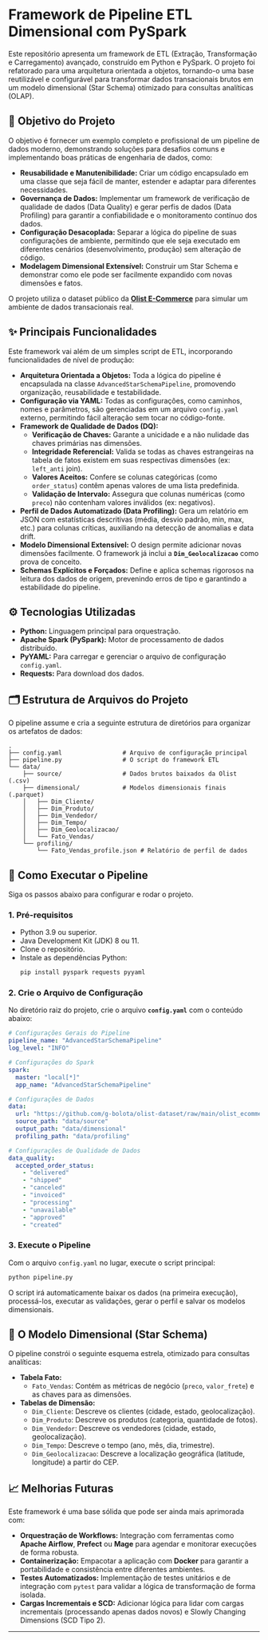 # Framework de Pipeline ETL Dimensional com PySpark

Este repositório apresenta um framework de ETL (Extração, Transformação e Carregamento) avançado, construído em Python e PySpark. O projeto foi refatorado para uma arquitetura orientada a objetos, tornando-o uma base reutilizável e configurável para transformar dados transacionais brutos em um modelo dimensional (Star Schema) otimizado para consultas analíticas (OLAP).

## 🎯 Objetivo do Projeto

O objetivo é fornecer um exemplo completo e profissional de um pipeline de dados moderno, demonstrando soluções para desafios comuns e implementando boas práticas de engenharia de dados, como:

  * **Reusabilidade e Manutenibilidade:** Criar um código encapsulado em uma classe que seja fácil de manter, estender e adaptar para diferentes necessidades.
  * **Governança de Dados:** Implementar um framework de verificação de qualidade de dados (Data Quality) e gerar perfis de dados (Data Profiling) para garantir a confiabilidade e o monitoramento contínuo dos dados.
  * **Configuração Desacoplada:** Separar a lógica do pipeline de suas configurações de ambiente, permitindo que ele seja executado em diferentes cenários (desenvolvimento, produção) sem alteração de código.
  * **Modelagem Dimensional Extensível:** Construir um Star Schema e demonstrar como ele pode ser facilmente expandido com novas dimensões e fatos.

O projeto utiliza o dataset público da **[Olist E-Commerce](https://www.kaggle.com/datasets/olistbr/brazilian-ecommerce)** para simular um ambiente de dados transacionais real.

## ✨ Principais Funcionalidades

Este framework vai além de um simples script de ETL, incorporando funcionalidades de nível de produção:

  * **Arquitetura Orientada a Objetos:** Toda a lógica do pipeline é encapsulada na classe `AdvancedStarSchemaPipeline`, promovendo organização, reusabilidade e testabilidade.
  * **Configuração via YAML:** Todas as configurações, como caminhos, nomes e parâmetros, são gerenciadas em um arquivo `config.yaml` externo, permitindo fácil alteração sem tocar no código-fonte.
  * **Framework de Qualidade de Dados (DQ):**
      * **Verificação de Chaves:** Garante a unicidade e a não nulidade das chaves primárias nas dimensões.
      * **Integridade Referencial:** Valida se todas as chaves estrangeiras na tabela de fatos existem em suas respectivas dimensões (ex: `left_anti` join).
      * **Valores Aceitos:** Confere se colunas categóricas (como `order_status`) contêm apenas valores de uma lista predefinida.
      * **Validação de Intervalo:** Assegura que colunas numéricas (como `preco`) não contenham valores inválidos (ex: negativos).
  * **Perfil de Dados Automatizado (Data Profiling):** Gera um relatório em JSON com estatísticas descritivas (média, desvio padrão, min, max, etc.) para colunas críticas, auxiliando na detecção de anomalias e data drift.
  * **Modelo Dimensional Extensível:** O design permite adicionar novas dimensões facilmente. O framework já inclui a **`Dim_Geolocalizacao`** como prova de conceito.
  * **Schemas Explícitos e Forçados:** Define e aplica schemas rigorosos na leitura dos dados de origem, prevenindo erros de tipo e garantindo a estabilidade do pipeline.

## ⚙️ Tecnologias Utilizadas

  * **Python:** Linguagem principal para orquestração.
  * **Apache Spark (PySpark):** Motor de processamento de dados distribuído.
  * **PyYAML:** Para carregar e gerenciar o arquivo de configuração `config.yaml`.
  * **Requests:** Para download dos dados.

## 🗂️ Estrutura de Arquivos do Projeto

O pipeline assume e cria a seguinte estrutura de diretórios para organizar os artefatos de dados:

```
.
├── config.yaml                 # Arquivo de configuração principal
├── pipeline.py                 # O script do framework ETL
└── data/
    ├── source/                 # Dados brutos baixados da Olist (.csv)
    ├── dimensional/            # Modelos dimensionais finais (.parquet)
    │   ├── Dim_Cliente/
    │   ├── Dim_Produto/
    │   ├── Dim_Vendedor/
    │   ├── Dim_Tempo/
    │   ├── Dim_Geolocalizacao/
    │   └── Fato_Vendas/
    └── profiling/
        └── Fato_Vendas_profile.json # Relatório de perfil de dados
```

## 🚀 Como Executar o Pipeline

Siga os passos abaixo para configurar e rodar o projeto.

### 1\. Pré-requisitos

  * Python 3.9 ou superior.
  * Java Development Kit (JDK) 8 ou 11.
  * Clone o repositório.
  * Instale as dependências Python:
    ```bash
    pip install pyspark requests pyyaml
    ```

### 2\. Crie o Arquivo de Configuração

No diretório raiz do projeto, crie o arquivo **`config.yaml`** com o conteúdo abaixo:

```yaml
# Configurações Gerais do Pipeline
pipeline_name: "AdvancedStarSchemaPipeline"
log_level: "INFO"

# Configurações do Spark
spark:
  master: "local[*]"
  app_name: "AdvancedStarSchemaPipeline"

# Configurações de Dados
data:
  url: "https://github.com/g-bolota/olist-dataset/raw/main/olist_ecommerce_dataset.zip"
  source_path: "data/source"
  output_path: "data/dimensional"
  profiling_path: "data/profiling"

# Configurações de Qualidade de Dados
data_quality:
  accepted_order_status:
    - "delivered"
    - "shipped"
    - "canceled"
    - "invoiced"
    - "processing"
    - "unavailable"
    - "approved"
    - "created"
```

### 3\. Execute o Pipeline

Com o arquivo `config.yaml` no lugar, execute o script principal:

```bash
python pipeline.py
```

O script irá automaticamente baixar os dados (na primeira execução), processá-los, executar as validações, gerar o perfil e salvar os modelos dimensionais.

## 🌠 O Modelo Dimensional (Star Schema)

O pipeline constrói o seguinte esquema estrela, otimizado para consultas analíticas:

  * **Tabela Fato:**
      * `Fato_Vendas`: Contém as métricas de negócio (`preco`, `valor_frete`) e as chaves para as dimensões.
  * **Tabelas de Dimensão:**
      * `Dim_Cliente`: Descreve os clientes (cidade, estado, geolocalização).
      * `Dim_Produto`: Descreve os produtos (categoria, quantidade de fotos).
      * `Dim_Vendedor`: Descreve os vendedores (cidade, estado, geolocalização).
      * `Dim_Tempo`: Descreve o tempo (ano, mês, dia, trimestre).
      * `Dim_Geolocalizacao`: Descreve a localização geográfica (latitude, longitude) a partir do CEP.

## 📈 Melhorias Futuras

Este framework é uma base sólida que pode ser ainda mais aprimorada com:

  * **Orquestração de Workflows:** Integração com ferramentas como **Apache Airflow**, **Prefect** ou **Mage** para agendar e monitorar execuções de forma robusta.
  * **Containerização:** Empacotar a aplicação com **Docker** para garantir a portabilidade e consistência entre diferentes ambientes.
  * **Testes Automatizados:** Implementação de testes unitários e de integração com `pytest` para validar a lógica de transformação de forma isolada.
  * **Cargas Incrementais e SCD:** Adicionar lógica para lidar com cargas incrementais (processando apenas dados novos) e Slowly Changing Dimensions (SCD Tipo 2).

-----
